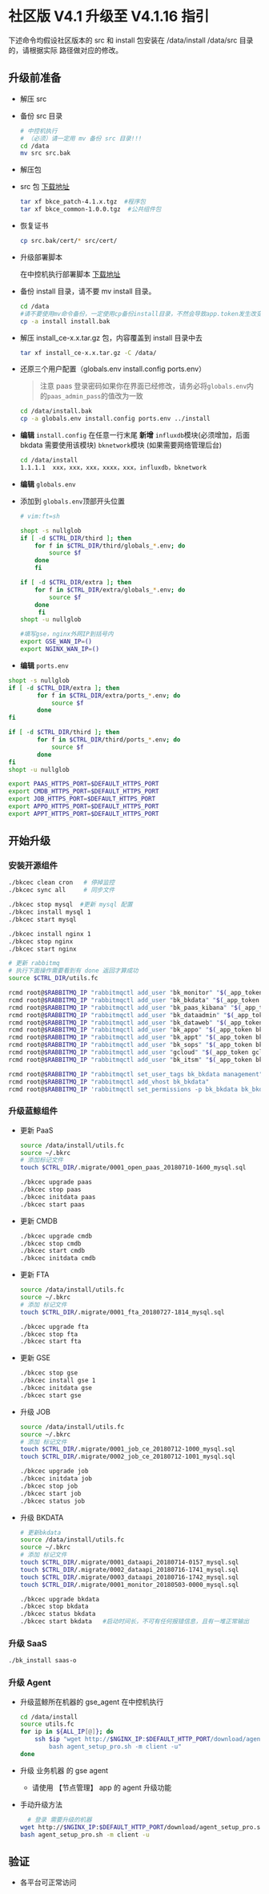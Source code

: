 # 社区版 V4.1 升级至 V4.1.16 指引

下述命令均假设社区版本的 src 和 install 包安装在 /data/install /data/src 目录的，请根据实际
路径做对应的修改。

## 升级前准备

- 解压 src

- 备份 src 目录

  ```bash
  # 中控机执行
  # （必须）请一定用 mv 备份 src 目录!!!
  cd /data
  mv src src.bak
  ```

- 解压包

- src 包 [下载地址](http://bk.tencent.com/download/#community)

  ```bash
  tar xf bkce_patch-4.1.x.tgz  #程序包
  tar xf bkce_common-1.0.0.tgz  #公共组件包
  ```

- 恢复证书

  ```bash
  cp src.bak/cert/* src/cert/
  ```

- 升级部署脚本

  在中控机执行部署脚本 [下载地址](http://bk.tencent.com/download/#community)

- 备份 install 目录，请不要 mv install 目录。

  ```bash
  cd /data
  #请不要使用mv命令备份，一定使用cp备份install目录，不然会导致app.token发生改变
  cp -a install install.bak
  ```
  
- 解压 install_ce-x.x.tar.gz 包，内容覆盖到 install 目录中去

  ```bash
  tar xf install_ce-x.x.tar.gz -C /data/
  ```
  
- 还原三个用户配置（globals.env install.config ports.env）
  >注意 paas 登录密码如果你在界面已经修改，请务必将`globals.env`内的`paas_admin_pass`的值改为一致

  ```bash
  cd /data/install.bak
  cp -a globals.env install.config ports.env ../install
  ```

- **编辑** `install.config` 在任意一行末尾 **新增** `influxdb`模块(必须增加，后面 bkdata 需要使用该模块)  `bknetwork`模块 (如果需要网络管理后台)

  ```bash
  cd /data/install
  1.1.1.1  xxx，xxx，xxx，xxxx，xxx，influxdb，bknetwork
  ```
  
- **编辑** `globals.env`

- 添加到 `globals.env`顶部开头位置

  ```bash
  # vim:ft=sh

  shopt -s nullglob
  if [ -d $CTRL_DIR/third ]; then
      for f in $CTRL_DIR/third/globals_*.env; do
          source $f
      done
      fi

  if [ -d $CTRL_DIR/extra ]; then
      for f in $CTRL_DIR/extra/globals_*.env; do
          source $f
      done
       fi
  shopt -u nullglob

  #填写gse，nginx外网IP到括号内
  export GSE_WAN_IP=()
  export NGINX_WAN_IP=()
  ```

-  **编辑** `ports.env`

  ```bash
  shopt -s nullglob
  if [ -d $CTRL_DIR/extra ]; then
          for f in $CTRL_DIR/extra/ports_*.env; do
              source $f
          done
  fi

  if [ -d $CTRL_DIR/third ]; then
          for f in $CTRL_DIR/third/ports_*.env; do
              source $f
          done
  fi
  shopt -u nullglob

  export PAAS_HTTPS_PORT=$DEFAULT_HTTPS_PORT
  export CMDB_HTTPS_PORT=$DEFAULT_HTTPS_PORT
  export JOB_HTTPS_PORT=$DEFAULT_HTTPS_PORT
  export APPO_HTTPS_PORT=$DEFAULT_HTTPS_PORT
  export APPT_HTTPS_PORT=$DEFAULT_HTTPS_PORT
  ```

## 开始升级

### 安装开源组件

```bash
./bkcec clean cron   # 停掉监控
./bkcec sync all     # 同步文件

./bkcec stop mysql  #更新 mysql 配置
./bkcec install mysql 1
./bkcec start mysql

./bkcec install nginx 1
./bkcec stop nginx
./bkcec start nginx

# 更新 rabbitmq
# 执行下面操作需要看到有 done 返回才算成功
source $CTRL_DIR/utils.fc

rcmd root@$RABBITMQ_IP "rabbitmqctl add_user "bk_monitor" "$(_app_token bk_monitor)""
rcmd root@$RABBITMQ_IP "rabbitmqctl add_user "bk_bkdata" "$(_app_token bk_bkdata)""
rcmd root@$RABBITMQ_IP "rabbitmqctl add_user "bk_paas_kibana" "$(_app_token bk_paas_kibana)""
rcmd root@$RABBITMQ_IP "rabbitmqctl add_user "bk_dataadmin" "$(_app_token bk_dataadmin)""
rcmd root@$RABBITMQ_IP "rabbitmqctl add_user "bk_dataweb" "$(_app_token bk_dataweb)""
rcmd root@$RABBITMQ_IP "rabbitmqctl add_user "bk_appo" "$(_app_token bk_appo)""
rcmd root@$RABBITMQ_IP "rabbitmqctl add_user "bk_appt" "$(_app_token bk_appt)""
rcmd root@$RABBITMQ_IP "rabbitmqctl add_user "bk_sops" "$(_app_token bk_sops)""
rcmd root@$RABBITMQ_IP "rabbitmqctl add_user "gcloud" "$(_app_token gcloud)""
rcmd root@$RABBITMQ_IP "rabbitmqctl add_user "bk_itsm" "$(_app_token bk_itsm)""

rcmd root@$RABBITMQ_IP "rabbitmqctl set_user_tags bk_bkdata management"
rcmd root@$RABBITMQ_IP "rabbitmqctl add_vhost bk_bkdata"
rcmd root@$RABBITMQ_IP 'rabbitmqctl set_permissions -p bk_bkdata bk_bkdata ".*" ".*" ".*"'
```

### 升级蓝鲸组件

- 更新 PaaS

  ```bash
  source /data/install/utils.fc
  source ~/.bkrc
  # 添加标记文件
  touch $CTRL_DIR/.migrate/0001_open_paas_20180710-1600_mysql.sql

  ./bkcec upgrade paas
  ./bkcec stop paas
  ./bkcec initdata paas
  ./bkcec start paas
  ```
  
- 更新 CMDB

  ```bash
  ./bkcec upgrade cmdb
  ./bkcec stop cmdb
  ./bkcec start cmdb
  ./bkcec initdata cmdb   
  ```
  
- 更新 FTA

  ```bash
  source /data/install/utils.fc
  source ~/.bkrc
  # 添加 标记文件
  touch $CTRL_DIR/.migrate/0001_fta_20180727-1814_mysql.sql

  ./bkcec upgrade fta
  ./bkcec stop fta
  ./bkcec start fta  
  ```

- 更新 GSE

  ```bash
  ./bkcec stop gse
  ./bkcec install gse 1
  ./bkcec initdata gse
  ./bkcec start gse    
  ```
  
- 升级 JOB

  ```bash
  source /data/install/utils.fc
  source ~/.bkrc
  # 添加 标记文件
  touch $CTRL_DIR/.migrate/0001_job_ce_20180712-1000_mysql.sql
  touch $CTRL_DIR/.migrate/0002_job_ce_20180712-1001_mysql.sql

  ./bkcec upgrade job
  ./bkcec initdata job
  ./bkcec stop job
  ./bkcec start job
  ./bkcec status job
  ```

- 升级 BKDATA

  ```bash
  # 更新bkdata
  source /data/install/utils.fc
  source ~/.bkrc
  # 添加 标记文件
  touch $CTRL_DIR/.migrate/0001_dataapi_20180714-0157_mysql.sql
  touch $CTRL_DIR/.migrate/0002_dataapi_20180716-1741_mysql.sql
  touch $CTRL_DIR/.migrate/0003_dataapi_20180716-1742_mysql.sql
  touch $CTRL_DIR/.migrate/0001_monitor_20180503-0000_mysql.sql

  ./bkcec upgrade bkdata
  ./bkcec stop bkdata
  ./bkcec status bkdata
  ./bkcec start bkdata   #启动时间长，不可有任何报错信息，且有一堆正常输出
  ```

### 升级 SaaS

  ```bash
  ./bk_install saas-o
  ```

### 升级 Agent

- 升级蓝鲸所在机器的 gse_agent 在中控机执行

  ```bash
  cd /data/install
  source utils.fc
  for ip in ${ALL_IP[@]}; do
      ssh $ip "wget http://$NGINX_IP:$DEFAULT_HTTP_PORT/download/agent_setup_pro.sh; \
          bash agent_setup_pro.sh -m client -u"
  done
  ```

- 升级 业务机器 的 gse agent

  - 请使用 【节点管理】 app 的 agent 升级功能


- 手动升级方法

  ```bash
    # 登录 需要升级的机器
  wget http://$NGINX_IP:$DEFAULT_HTTP_PORT/download/agent_setup_pro.sh
  bash agent_setup_pro.sh -m client -u
  ```

## 验证

- 各平台可正常访问
